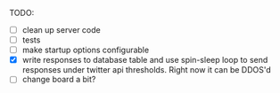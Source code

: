
TODO:

- [ ] clean up server code
- [ ] tests
- [ ] make startup options configurable
- [X] write responses to database table and use spin-sleep loop to send responses under twitter api thresholds.  Right now it can be DDOS'd
- [ ] change board a bit?
